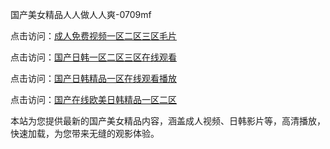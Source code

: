 国产美女精品人人做人人爽-0709mf

点击访问：<a href="https://heiliaozj3tjd.pages.dev">成人免费视频一区二区三区毛片</a>

点击访问：<a href="https://heiliaoe8ajia.pages.dev">国产日韩一区二区三区在线观看</a>

点击访问：<a href="https://heiliaoxqkkct.pages.dev">国产日韩精品一区在线观看播放</a>

点击访问：<a href="https://heiliaoxwd5i8.pages.dev">国产在线欧美日韩精品一区二区</a>

本站为您提供最新的国产美女精品内容，涵盖成人视频、日韩影片等，高清播放，快速加载，为您带来无缝的观影体验。

<span style="display:none;">[Canonical link](https://github.com/bn20250709/bn17 ）</span>
